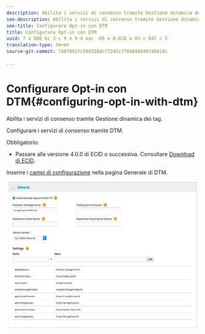 ```yaml
---
description: Abilita i servizi di consenso tramite Gestione dinamica dei tag.
seo-description: Abilita i servizi di consenso tramite Gestione dinamica dei tag.
seo-title: Configurare Opt-in con DTM
title: Configurare Opt-in con DTM
uuid: 7 a 886 bc 3-c 9 e 5-4 eac -85 e 8-828 a 83 c 847 c 5
translation-type: tm+mt
source-git-commit: 746f8937c59d318dcf7245c7f8484884974601dc

---
```



# Configurare Opt-in con DTM{#configuring-opt-in-with-dtm}

Abilita i servizi di consenso tramite Gestione dinamica dei tag.

Configurare i servizi di consenso tramite DTM.

Obbligatorio:

* Passare alla versione 4.0.0 di ECID o successiva. Consultare [Download di ECID](https://github.com/Adobe-Marketing-Cloud/id-service/releases).

Inserire i [campi di configurazione](/help/implementation-guides/opt-in-service/api.md) nella pagina Generale di DTM.

![](assets/DTM-example.png)
